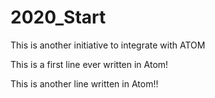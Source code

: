 # 2020_Start
This is another initiative to integrate with ATOM

This is a first line ever written in Atom!

This is another line written in Atom!!
